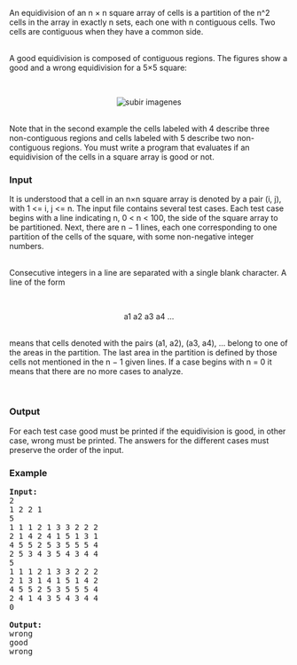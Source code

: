 <p>An equidivision of an n × n square array of cells is a partition of the n^2 cells in the array in exactly n sets, each one with n contiguous cells. Two cells are contiguous when they have a common side.

</p><p><br>A good equidivision is composed of contiguous regions. The figures show a good and a wrong equidivision for a 5×5 square:

</p><p><br></p><center>
<img src="/content/steinersp:equidiv.jpg" alt="subir imagenes" border="0"></center>

<p><br>
Note that in the second example the cells labeled with 4 describe three non-contiguous regions and cells labeled with 5 describe two non-contiguous regions. You must write a program that evaluates if an equidivision of the cells in a square array is good or not.

<br>
</p><h3>Input</h3>
<p>It is understood that a cell in an n×n square array is denoted by a pair (i, j), with 1 &lt;= i, j &lt;= n. The input file contains several test cases. Each test case begins with a line indicating n, 0 &lt; n &lt; 100, the side of the square array to be partitioned. Next, there are n − 1 lines, each
one corresponding to one partition of the cells of the square, with some non-negative integer numbers. 

</p><p><br>Consecutive integers in a line are separated with a single blank character. A line of the form


</p><p><br></p><center>a1 a2 a3 a4 ...</center>

<p><br>
means that cells denoted with the pairs (a1, a2), (a3, a4), ... belong to one of the areas in the partition. The last area in the partition is defined by those cells not mentioned in the n − 1 given lines. If a case begins with n = 0 it means that there are no more cases to analyze.

</p><p><br>
</p><h3>Output</h3>
<p>For each test case good must be printed if the equidivision is good, in other case, wrong must be printed. The answers for the different cases must preserve the order of the input.

<br>
</p><h3>Example</h3>

<pre><b>Input:</b>
2
1 2 2 1
5
1 1 1 2 1 3 3 2 2 2
2 1 4 2 4 1 5 1 3 1
4 5 5 2 5 3 5 5 5 4
2 5 3 4 3 5 4 3 4 4
5
1 1 1 2 1 3 3 2 2 2
2 1 3 1 4 1 5 1 4 2
4 5 5 2 5 3 5 5 5 4
2 4 1 4 3 5 4 3 4 4
0

<b>Output:</b>
wrong
good
wrong
</pre>
